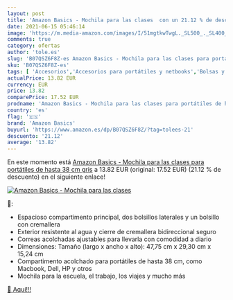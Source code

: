 ```yaml
---
layout: post
title: 'Amazon Basics - Mochila para las clases  con un 21.12 % de descuento'
date: 2021-06-15 05:46:14
image: 'https://m.media-amazon.com/images/I/51mgtkwTwgL._SL500_._SL400_.jpg'
comments: true
category: ofertas
author: 'tole.es'
slug: 'B07QSZ6F8Z-es Amazon Basics - Mochila para las clases para portátiles de...'
sku: 'B07QSZ6F8Z-es'
tags: [ 'Accesorios','Accesorios para portátiles y netbooks','Bolsas y fundas para portátiles y netbooks','Informática','Mochilas para portátiles y netbooks','amazon basics','mochila', ]
actualPrice: 13.82 EUR
currency: EUR
price: 13.82
comparePrice: 17.52 EUR
prodname: 'Amazon Basics - Mochila para las clases para portátiles de hasta 38 cm  gris'
country: 'es'
flag: '🇪🇸'
brand: 'Amazon Basics'
buyurl: 'https://www.amazon.es/dp/B07QSZ6F8Z/?tag=tolees-21'
descuento: '21.12'
average: '13.82'
---
```


En este momento está [Amazon Basics - Mochila para las clases para portátiles de hasta 38 cm  gris](https://www.amazon.es/dp/B07QSZ6F8Z/?tag=tolees-21) a 13.82 EUR (original: 17.52 EUR) (21.12 %  de descuento) en el siguiente enlace!

[![Amazon Basics - Mochila para las clases ](https://m.media-amazon.com/images/I/51mgtkwTwgL._SL500_._SL400_.jpg)](https://www.amazon.es/dp/B07QSZ6F8Z/?tag=tolees-21)

🔎:

- Espacioso compartimento principal, dos bolsillos laterales y un bolsillo con cremallera
- Exterior resistente al agua y cierre de cremallera bidireccional seguro
- Correas acolchadas ajustables para llevarla con comodidad a diario
- Dimensiones: Tamaño (largo x ancho x alto): 47,75 cm x 29,30 cm x 15,24 cm
- Compartimento acolchado para portátiles de hasta 38 cm, como Macbook, Dell, HP y otros
- Mochila para la escuela, el trabajo, los viajes y mucho más

[🛒 Aquí!!!](https://www.amazon.es/dp/B07QSZ6F8Z/?tag=tolees-21)
